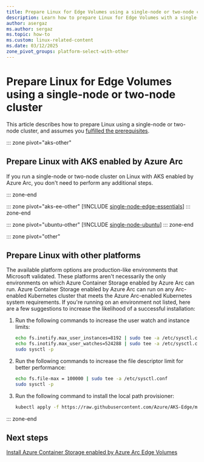 ```yaml
---
title: Prepare Linux for Edge Volumes using a single-node or two-node cluster
description: Learn how to prepare Linux for Edge Volumes with a single-node or two-node cluster in Azure Container Storage enabled by Azure Arc using AKS enabled by Azure Arc, Edge Essentials, or Ubuntu.
author: asergaz
ms.author: sergaz
ms.topic: how-to
ms.custom: linux-related-content
ms.date: 03/12/2025
zone_pivot_groups: platform-select-with-other
---
```


# Prepare Linux for Edge Volumes using a single-node or two-node cluster

This article describes how to prepare Linux using a single-node or two-node cluster, and assumes you [fulfilled the prerequisites](prepare-linux-edge-volumes.md#prerequisites).

::: zone pivot="aks-other"
## Prepare Linux with AKS enabled by Azure Arc

If you run a single-node or two-node cluster on Linux with AKS enabled by Azure Arc, you don't need to perform any additional steps.

::: zone-end

::: zone pivot="aks-ee-other"
[!INCLUDE [single-node-edge-essentials](includes/single-node-edge-essentials.md)]
::: zone-end

::: zone pivot="ubuntu-other"
[!INCLUDE [single-node-ubuntu](includes/single-node-ubuntu.md)]
::: zone-end

::: zone pivot="other"
## Prepare Linux with other platforms

The available platform options are production-like environments that Microsoft validated. These platforms aren't necessarily the only environments on which Azure Container Storage enabled by Azure Arc can run. Azure Container Storage enabled by Azure Arc can run on any Arc-enabled Kubernetes cluster that meets the Azure Arc-enabled Kubernetes system requirements. If you're running on an environment not listed, here are a few suggestions to increase the likelihood of a successful installation:

1. Run the following commands to increase the user watch and instance limits:

   ```bash
   echo fs.inotify.max_user_instances=8192 | sudo tee -a /etc/sysctl.conf
   echo fs.inotify.max_user_watches=524288 | sudo tee -a /etc/sysctl.conf
   sudo sysctl -p
   ```

1. Run the following commands to increase the file descriptor limit for better performance:

   ```bash
   echo fs.file-max = 100000 | sudo tee -a /etc/sysctl.conf
   sudo sysctl -p
   ```

1. Run the following command to install the local path provisioner:

   ```bash
   kubectl apply -f https://raw.githubusercontent.com/Azure/AKS-Edge/main/samples/storage/local-path-provisioner/local-path-storage.yaml
   ```
::: zone-end

## Next steps

[Install Azure Container Storage enabled by Azure Arc Edge Volumes](install-edge-volumes.md)
